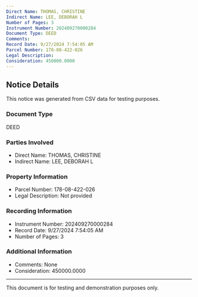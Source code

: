 ```yaml
---
Direct Name: THOMAS, CHRISTINE
Indirect Name: LEE, DEBORAH L
Number of Pages: 3
Instrument Number: 202409270000284
Document Type: DEED
Comments: 
Record Date: 9/27/2024 7:54:05 AM
Parcel Number: 178-08-422-026
Legal Description: 
Consideration: 450000.0000
---
```


## Notice Details

This notice was generated from CSV data for testing purposes.

### Document Type
DEED

### Parties Involved
- Direct Name: THOMAS, CHRISTINE
- Indirect Name: LEE, DEBORAH L

### Property Information
- Parcel Number: 178-08-422-026
- Legal Description: Not provided

### Recording Information
- Instrument Number: 202409270000284
- Record Date: 9/27/2024 7:54:05 AM
- Number of Pages: 3

### Additional Information
- Comments: None
- Consideration: 450000.0000

---

This document is for testing and demonstration purposes only.
